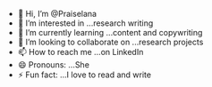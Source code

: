 - 👋 Hi, I’m @Praiselana
- 👀 I’m interested in ...research writing 
- 🌱 I’m currently learning ...content and copywriting 
- 💞️ I’m looking to collaborate on ...research projects
- 📫 How to reach me ...on LinkedIn 
- 😄 Pronouns: ...She
- ⚡ Fun fact: ...I love to read and write  

<!---
Praiselana/Praiselana is a ✨ special ✨ repository because its `README.md` (this file) appears on your GitHub profile.
You can click the Preview link to take a look at your changes.
--->
